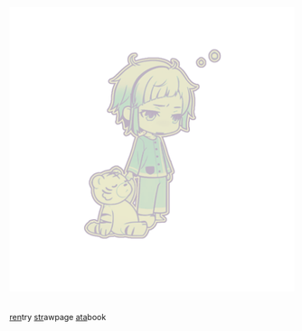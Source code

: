 ![alt image](Untitled662_20250831181737.png)

　 　　 　　 　　 　　 　　 　　 　　 　　 　　 　　 　　 　　 　　 　　 　　 　　 　　 　　 　　 　　 　　 　　 　　 　　 　　 　　 　　 　　 　　 　　 　　 　　 　　 　　 　　 　　 　
[ren](https://rentry.co/yuruui)try [str](https://atsushishusband.straw.page)awpage [ata](https://atsushiwereballastic.atabook.org/)book
